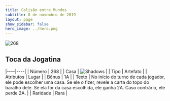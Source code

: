 ```yaml
---
title: Colisão entre Mundos
subtitle: 8 de novembro de 2019
layout: page
show_sidebar: false
hero_image: ../hero.png
---
```


![268](https://cdn.keyforgegame.com/media/card_front/pt/452_268_HWP5M5CW56R3_pt.png)

## Toca da Jogatina

|----|----|
| Número | 268 |
| Casa | ![Shadows](https://archonarcana.com/images/thumb/e/ee/Shadows.png/22px-Shadows.png "Sombras") |
| Tipo | Artefato |
| Atributos | Lugar |
| Bônus | 1A |
| Texto | No início do turno de cada jogador, ele pode escolher uma casa. Se ele o fizer, revele a carta do topo do baralho dele. Se ela for da casa escolhida, ele ganha 2A. Caso contrário, ele perde 2A. |
| Raridade | Rara |
